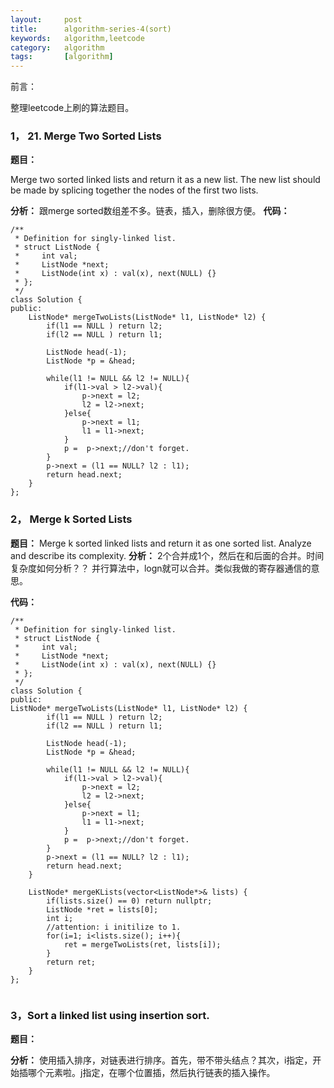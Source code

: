 ```yaml
---
layout:     post
title:      algorithm-series-4(sort)
keywords:   algorithm,leetcode
category:   algorithm
tags:       [algorithm]
---
```

前言：

整理leetcode上刷的算法题目。

### 1， 21. Merge Two Sorted Lists
**题目：**

Merge two sorted linked lists and return it as a new list. The new list should be made by splicing together the nodes of the first two lists.
	
**分析：**
跟merge sorted数组差不多。链表，插入，删除很方便。
**代码：**
```
/**
 * Definition for singly-linked list.
 * struct ListNode {
 *     int val;
 *     ListNode *next;
 *     ListNode(int x) : val(x), next(NULL) {}
 * };
 */
class Solution {
public:
    ListNode* mergeTwoLists(ListNode* l1, ListNode* l2) {
        if(l1 == NULL ) return l2;
        if(l2 == NULL ) return l1;
        
        ListNode head(-1);
        ListNode *p = &head;
        
        while(l1 != NULL && l2 != NULL){
            if(l1->val > l2->val){
                p->next = l2;
                l2 = l2->next;
            }else{
                p->next = l1;
                l1 = l1->next;
            }
            p =  p->next;//don't forget.
        }
        p->next = (l1 == NULL? l2 : l1);
        return head.next;
    }
};

```



### 2，	 Merge k Sorted Lists

**题目：** 
Merge k sorted linked lists and return it as one sorted list. Analyze and describe its complexity.
**分析：**
2个合并成1个，然后在和后面的合并。时间复杂度如何分析？？
并行算法中，logn就可以合并。类似我做的寄存器通信的意思。


**代码：**
```
/**
 * Definition for singly-linked list.
 * struct ListNode {
 *     int val;
 *     ListNode *next;
 *     ListNode(int x) : val(x), next(NULL) {}
 * };
 */
class Solution {
public:
ListNode* mergeTwoLists(ListNode* l1, ListNode* l2) {
        if(l1 == NULL ) return l2;
        if(l2 == NULL ) return l1;
        
        ListNode head(-1);
        ListNode *p = &head;
        
        while(l1 != NULL && l2 != NULL){
            if(l1->val > l2->val){
                p->next = l2;
                l2 = l2->next;
            }else{
                p->next = l1;
                l1 = l1->next;
            }
            p =  p->next;//don't forget.
        }
        p->next = (l1 == NULL? l2 : l1);
        return head.next;
    }

    ListNode* mergeKLists(vector<ListNode*>& lists) {
        if(lists.size() == 0) return nullptr;
        ListNode *ret = lists[0];
        int i;
        //attention: i initilize to 1.
        for(i=1; i<lists.size(); i++){
            ret = mergeTwoLists(ret, lists[i]);
        }
        return ret;
    }
};


```


### 3，Sort a linked list using insertion sort.	

**题目：** 

	
**分析：**
使用插入排序，对链表进行排序。首先，带不带头结点？其次，i指定，开始插哪个元素啦。j指定，在哪个位置插，然后执行链表的插入操作。








